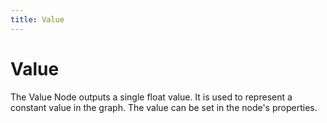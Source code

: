 ```yaml
---
title: Value
---
```


# Value

The Value Node outputs a single float value. It is used to represent a constant value in the graph. The value can be set in the node's properties.

<DocsNodeEditor type="Value" />
